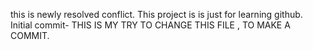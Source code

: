 this is newly resolved conflict.
This project is is just for learning github.
Initial commit-
THIS IS MY TRY TO CHANGE THIS FILE , TO MAKE A COMMIT.

